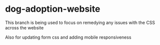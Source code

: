 # dog-adoption-website
This branch is being used to focus on remedying any issues with the CSS across the website

Also for updating form css and adding mobile responsiveness
